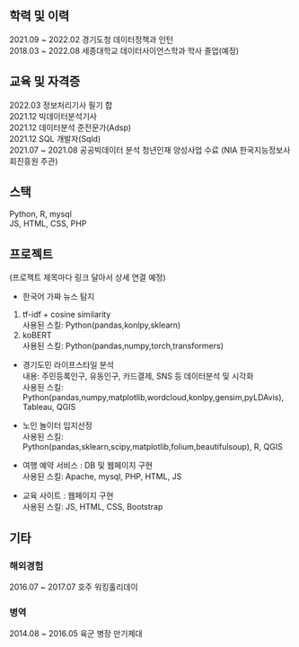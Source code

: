 
## 학력 및 이력
2021.09 ~ 2022.02 경기도청 데이터정책과 인턴 <br>
2018.03 ~ 2022.08 세종대학교 데이터사이언스학과 학사 졸업(예정) <br>



## 교육 및 자격증
2022.03 정보처리기사 필기 합 <br>
2021.12 빅데이터분석기사 <br>
2021.12 데이터분석 준전문가(Adsp) <br>
2021.12 SQL 개발자(Sqld) <br>
2021.07 ~ 2021.08 공공빅데이터 분석 청년인재 양성사업 수료 (NIA 한국지능정보사회진흥원 주관) <br>



## 스택
Python, R, mysql <br>
JS, HTML, CSS, PHP <br>


## 프로젝트
(프로젝트 제목마다 링크 달아서 상세 연결 예정)

- 한국어 가짜 뉴스 탐지 <br>
1. tf-idf + cosine similarity <br>
사용된 스킬: Python(pandas,konlpy,sklearn)
2. koBERT <br>
사용된 스킬: Python(pandas,numpy,torch,transformers)

- 경기도민 라이프스타일 분석<br>
내용: 주민등록인구, 유동인구, 카드결제, SNS 등 데이터분석 및 시각화<br>
사용된 스킬: Python(pandas,numpy,matplotlib,wordcloud,konlpy,gensim,pyLDAvis), Tableau, QGIS

- 노인 놀이터 입지선정 <br>
사용된 스킬: Python(pandas,sklearn,scipy,matplotlib,folium,beautifulsoup), R, QGIS

- 여행 예약 서비스 : DB 및 웹페이지 구현 <br>
사용된 스킬: Apache, mysql, PHP, HTML, JS

- 교육 사이트 : 웹페이지 구현 <br>
사용된 스킬: JS, HTML, CSS, Bootstrap



## 기타

### 해외경험
2016.07 ~ 2017.07 호주 워킹홀리데이

### 병역
2014.08 ~ 2016.05 육군 병장 만기제대

